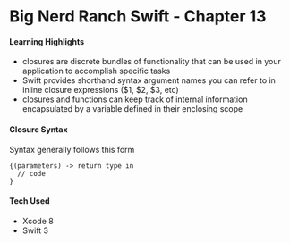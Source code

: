 # Big Nerd Ranch Swift - Chapter 13

#### Learning Highlights
* closures are discrete bundles of functionality that can be used in your application to accomplish specific tasks
* Swift provides shorthand syntax argument names you can refer to in inline closure expressions ($1, $2, $3, etc)
* closures and functions can keep track of internal information encapsulated by a variable defined in their enclosing scope


#### Closure Syntax
Syntax generally follows this form
```
{(parameters) -> return type in
  // code
}
```

#### Tech Used
* Xcode 8
* Swift 3
